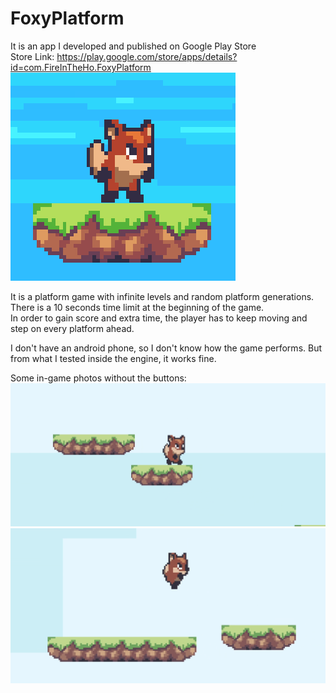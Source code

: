 # FoxyPlatform
 It is an app I developed and published on Google Play Store  
 Store Link: https://play.google.com/store/apps/details?id=com.FireInTheHo.FoxyPlatform  
 ![image](https://github.com/stevenwhatever123/FoxyPlatform/blob/master/Photos/Icon3.PNG)
  
  
 It is a platform game with infinite levels and random platform generations.  
 There is a 10 seconds time limit at the beginning of the game.  
 In order to gain score and extra time, the player has to keep moving and step on every platform ahead.
   
   
 I don't have an android phone, so I don't know how the game performs.
 But from what I tested inside the engine, it works fine.

 Some in-game photos without the buttons:
 ![image](https://github.com/stevenwhatever123/FoxyPlatform/blob/master/Photos/photo.PNG)
 ![image](https://github.com/stevenwhatever123/FoxyPlatform/blob/master/Photos/photo2.PNG)
  
  
  
